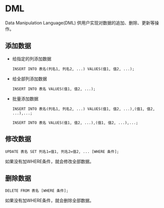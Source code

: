 # DML

Data Manipulation Language(DML)
供用户实现对数据的追加、删除、更新等操作。

## 添加数据

* 给指定的列添加数据

  `INSERT INTO 表名(列名1, 列名2, ...) VALUES(值1, 值2, ...);`

* 给全部列添加数据

  `INSERT INTO 表名 VALUES(值1, 值2, ...);`

* 批量添加数据

  `INSERT INTO 表名(列名1, 列名2, ...) VALUES(值1, 值2, ...),(值1, 值2, ...),...;`

  `INSERT INTO 表名 VALUES(值1, 值2, ...),(值1, 值2, ...),...;`

## 修改数据

`UPDATE 表名 SET 列名1=值1, 列名2=值2, ... [WHERE 条件];`

如果没有加WHERE条件，就会修改全部数据。

## 删除数据

`DELETE FROM 表名 [WHERE 条件];`

如果没有加WHERE条件，就会删除全部数据。